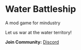 # Water Battleship
A mod game for mindustry

Let us war at the water territory!

**Join Community:** [Discord](https://discord.gg/hSqjzEp5u7)
